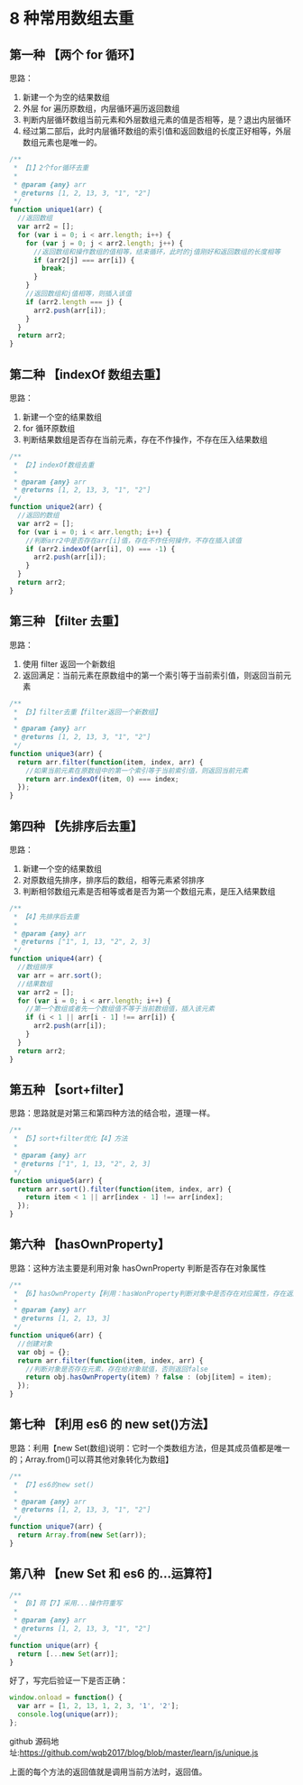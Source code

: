 # 8 种常用数组去重

## 第一种 【两个 for 循环】

思路：

1. 新建一个为空的结果数组
2. 外层 for 遍历原数组，内层循环遍历返回数组
3. 判断内层循环数组当前元素和外层数组元素的值是否相等，是？退出内层循环
4. 经过第二部后，此时内层循环数组的索引值和返回数组的长度正好相等，外层数组元素也是唯一的。

```js
/**
 * 【1】2个for循环去重
 *
 * @param {any} arr
 * @returns [1, 2, 13, 3, "1", "2"]
 */
function unique1(arr) {
  //返回数组
  var arr2 = [];
  for (var i = 0; i < arr.length; i++) {
    for (var j = 0; j < arr2.length; j++) {
      //返回数组和操作数组的值相等，结束循环，此时的j值刚好和返回数组的长度相等
      if (arr2[j] === arr[i]) {
        break;
      }
    }
    //返回数组和j值相等，则插入该值
    if (arr2.length === j) {
      arr2.push(arr[i]);
    }
  }
  return arr2;
}
```

## 第二种 【indexOf 数组去重】

思路：

1. 新建一个空的结果数组
2. for 循环原数组
3. 判断结果数组是否存在当前元素，存在不作操作，不存在压入结果数组

```js
/**
 * 【2】indexOf数组去重
 *
 * @param {any} arr
 * @returns [1, 2, 13, 3, "1", "2"]
 */
function unique2(arr) {
  //返回的数组
  var arr2 = [];
  for (var i = 0; i < arr.length; i++) {
    //判断arr2中是否存在arr[i]值，存在不作任何操作，不存在插入该值
    if (arr2.indexOf(arr[i], 0) === -1) {
      arr2.push(arr[i]);
    }
  }
  return arr2;
}
```

## 第三种 【filter 去重】

思路：

1. 使用 filter 返回一个新数组
2. 返回满足：当前元素在原数组中的第一个索引等于当前索引值，则返回当前元素

```js
/**
 * 【3】filter去重【filter返回一个新数组】
 *
 * @param {any} arr
 * @returns [1, 2, 13, 3, "1", "2"]
 */
function unique3(arr) {
  return arr.filter(function(item, index, arr) {
    //如果当前元素在原数组中的第一个索引等于当前索引值，则返回当前元素
    return arr.indexOf(item, 0) === index;
  });
}
```

## 第四种 【先排序后去重】

思路：

1. 新建一个空的结果数组
2. 对原数组先排序，排序后的数组，相等元素紧邻排序
3. 判断相邻数组元素是否相等或者是否为第一个数组元素，是压入结果数组

```js
/**
 * 【4】先排序后去重
 *
 * @param {any} arr
 * @returns ["1", 1, 13, "2", 2, 3]
 */
function unique4(arr) {
  //数组排序
  var arr = arr.sort();
  //结果数组
  var arr2 = [];
  for (var i = 0; i < arr.length; i++) {
    //第一个数组或者先一个数组值不等于当前数组值，插入该元素
    if (i < 1 || arr[i - 1] !== arr[i]) {
      arr2.push(arr[i]);
    }
  }
  return arr2;
}
```

## 第五种 【sort+filter】

思路：思路就是对第三和第四种方法的结合啦，道理一样。

```js
/**
 * 【5】sort+filter优化【4】方法
 *
 * @param {any} arr
 * @returns ["1", 1, 13, "2", 2, 3]
 */
function unique5(arr) {
  return arr.sort().filter(function(item, index, arr) {
    return item < 1 || arr[index - 1] !== arr[index];
  });
}
```

## 第六种 【hasOwnProperty】

思路：这种方法主要是利用对象 hasOwnProperty 判断是否存在对象属性

```js
/**
 * 【6】hasOwnProperty【利用：hasWonProperty判断对象中是否存在对应属性，存在返回true否则返回false】
 *
 * @param {any} arr
 * @returns [1, 2, 13, 3]
 */
function unique6(arr) {
  //创建对象
  var obj = {};
  return arr.filter(function(item, index, arr) {
    //判断对象是否存在元素，存在给对象赋值，否则返回false
    return obj.hasOwnProperty(item) ? false : (obj[item] = item);
  });
}
```

## 第七种 【利用 es6 的 new set()方法】

思路：利用【new Set(数组)说明：它时一个类数组方法，但是其成员值都是唯一的；Array.from()可以蒋其他对象转化为数组】

```js
/**
 * 【7】es6的new set()
 *
 * @param {any} arr
 * @returns [1, 2, 13, 3, "1", "2"]
 */
function unique7(arr) {
  return Array.from(new Set(arr));
}
```

## 第八种 【new Set 和 es6 的...运算符】

```js
/**
 * 【8】蒋【7】采用...操作符重写
 *
 * @param {any} arr
 * @returns [1, 2, 13, 3, "1", "2"]
 */
function unique(arr) {
  return [...new Set(arr)];
}
```

好了，写完后验证一下是否正确：

```js
window.onload = function() {
  var arr = [1, 2, 13, 1, 2, 3, '1', '2'];
  console.log(unique(arr));
};
```

github 源码地址:https://github.com/wqb2017/blog/blob/master/learn/js/unique.js

上面的每个方法的返回值就是调用当前方法时，返回值。
